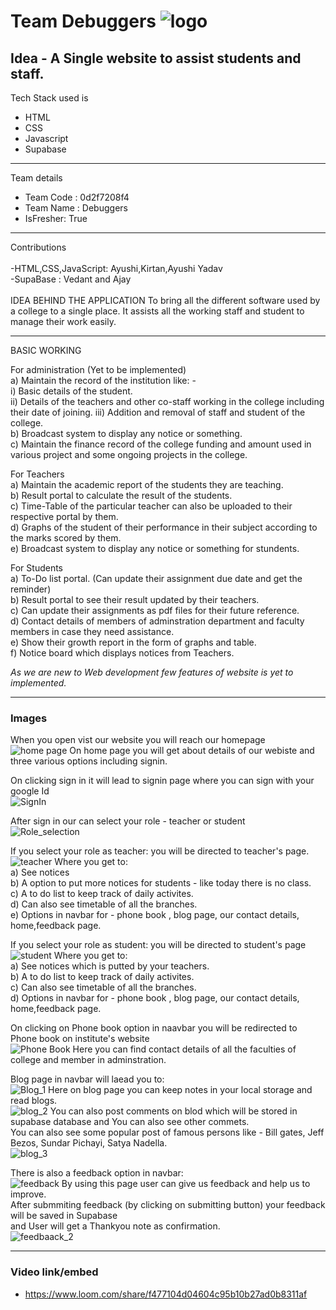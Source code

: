 # Team Debuggers ![logo](https://user-images.githubusercontent.com/96533388/155885888-d0dce633-8bd3-425c-bca4-bc032d2dc09d.png)

## Idea - A Single website to assist students and staff.

Tech Stack used is 
- HTML
- CSS
- Javascript
- Supabase
---
 Team details
- Team Code : 0d2f7208f4
- Team Name : Debuggers
- IsFresher: True
---
  Contributions <br>
  <br>
-HTML,CSS,JavaScript:  Ayushi,Kirtan,Ayushi Yadav <br>
-SupaBase : Vedant and Ajay <br>
<br>
IDEA BEHIND THE APPLICATION
To bring all the different software used by a college to a single place. It assists all the working staff and student to manage their work easily.

---
BASIC WORKING

For administration (Yet to be implemented) <br />
  a) Maintain the record of the institution like: - <br />
         i)   Basic details of the student. <br />
         ii)  Details of the teachers and other co-staff working in the college including their date of joining.
         iii) Addition and removal of staff and student of the college. <br />
  b) Broadcast system to display any notice or something. <br />
  c) Maintain the finance record of the college funding and amount used in various project and some ongoing projects in the college. <br />

For Teachers <br />
  a) Maintain the academic report of the students they are teaching. <br />
  b) Result portal to calculate the result of the students. <br />
  c) Time-Table of the particular teacher can also be uploaded to their respective portal by them. <br />
  d) Graphs of the student of their performance in their subject according to the marks scored by them. <br />
  e)  Broadcast system to display any notice or something for stundents. <br />

For Students <br />
  a) To-Do list portal. (Can update their assignment due date and get the reminder) <br />
  b) Result portal to see their result updated by their teachers. <br />
  c) Can update their assignments as pdf files for their future reference. <br />
  d) Contact details of members of adminstration department and faculty members in case they need assistance. <br />
  e) Show their growth report in the form of graphs and table. <br />
  f) Notice board which displays notices from Teachers. <br />
  
  <em>As we are new to Web development few features of website is yet to implemented.</em> <br />
  
---  
### Images

  When you open vist our website you will reach our homepage  <br />
  ![home page](https://user-images.githubusercontent.com/96533388/155884525-454ffe68-d27b-4dd0-b0e9-b79b2d75e72c.png)
 On home page you will get about details of our webiste and three various options including signin. <br />
 
 On clicking sign in it will lead to signin page where you can sign with your google Id <br />
  ![SignIn](https://user-images.githubusercontent.com/96533388/155884633-c630bd4d-4ddb-4ea9-a990-c67c1c3b0908.png)

After sign in our can select your role - teacher or student <br />
  ![Role_selection](https://user-images.githubusercontent.com/96533388/155884668-d6e3ce4c-9413-452f-be1a-3659be2ac54a.png)

If you select your role as teacher: you will be directed to teacher's page. <br />
![teacher](https://user-images.githubusercontent.com/96533388/155884720-28c23742-fc4a-4a03-8581-d3466f956faf.png)
Where you get to: <br />
    a) See notices <br />
    b) A option to put more notices for students - like today there is no class. <br />
    c) A to do list to keep track of daily activites. <br />
    d) Can also see timetable of all the branches. <br />
    e) Options in navbar for - phone book , blog page, our contact details, home,feedback page. <br />

If you select your role as student: you will be directed to student's page    <br />
![student](https://user-images.githubusercontent.com/96533388/155885070-cd41948b-c976-4cb4-9ede-948d5617d3be.png)
Where you get to: <br />
    a) See notices which is putted by your teachers. <br />
    b) A to do list to keep track of daily activites. <br />
    c) Can also see timetable of all the branches. <br />
    d) Options in navbar for - phone book , blog page, our contact details, home,feedback page. <br />

On clicking on Phone book option in naavbar you will be redirected to Phone book on institute's website <br />
![Phone Book](https://user-images.githubusercontent.com/96533388/155885205-22a41d5d-d487-4960-ad8e-f19a9a839ca1.png)
Here you can find contact details of all the faculties of college and member in adminstration. <br />

Blog page in navbar will laead you to: <br />
![Blog_1](https://user-images.githubusercontent.com/96533388/155885374-5671cfb4-2d4e-40d6-9f32-baf6437da6b6.png)
Here on blog page you can keep notes in your local storage and read blogs. <br />
![blog_2](https://user-images.githubusercontent.com/96533388/155885528-e4aae96e-5db7-4ae9-ab26-ec1d85d8e904.png)
You can also post comments on blod which will be stored in supabase database and You can also see other commets. <br />
You can also see some popular post of famous persons like - Bill gates, Jeff Bezos, Sundar Pichayi, Satya Nadella. <br />
![blog_3](https://user-images.githubusercontent.com/96533388/155885650-b3dfe4be-35d1-4398-a3ec-0ad6e55175cf.png)

There is also a feedback option in navbar: <br />
![feedback](https://user-images.githubusercontent.com/96533388/155885700-ac6d8995-ae9d-49cf-9395-75bc4af7549d.png)
By using this page user can give us feedback and help us to improve. <br />
After submmiting feedback (by clicking on submitting button) your feedback will be saved in Supabase <br />
and User will get a Thankyou note as confirmation. <br />
![feedbaack_2](https://user-images.githubusercontent.com/96533388/155885796-51e4d32e-34d2-48c0-92cc-15892e2f58be.png)

---

### Video link/embed

- https://www.loom.com/share/f477104d04604c95b10b27ad0b8311af




  
